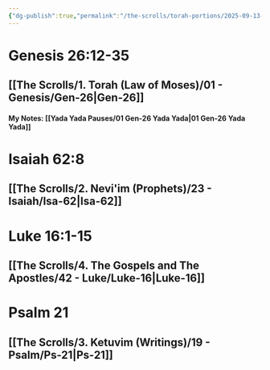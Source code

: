 ```yaml
---
{"dg-publish":true,"permalink":"/the-scrolls/torah-portions/2025-09-13-shabbat-reading/","tags":["TheScrolls","TorahPortions"]}
---
```


# Genesis 26:12-35
## [[The Scrolls/1. Torah (Law of Moses)/01 - Genesis/Gen-26\|Gen-26]]
#### My Notes: [[Yada Yada Pauses/01 Gen-26 Yada Yada\|01 Gen-26 Yada Yada]]

# Isaiah 62:8
## [[The Scrolls/2. Nevi'im (Prophets)/23 - Isaiah/Isa-62\|Isa-62]]

# Luke 16:1-15
## [[The Scrolls/4. The Gospels and The Apostles/42 - Luke/Luke-16\|Luke-16]]

# Psalm 21
## [[The Scrolls/3. Ketuvim (Writings)/19 - Psalm/Ps-21\|Ps-21]]